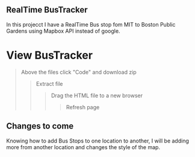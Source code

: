 ## RealTime BusTracker
In this projecct I have a RealTime Bus stop fom MIT to Boston Public Gardens using Mapbox API instead of google.

# View BusTracker
> Above the files click  "Code" and download zip
>> Extract file 
>>> Drag the HTML file to a new browser 
>>>> Refresh page

## Changes to come
Knowing how to add Bus Stops to one location to another, I will be adding more from another location and changes the style of the map.  
